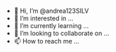 - 👋 Hi, I’m @andrea123SILV
- 👀 I’m interested in ...
- 🌱 I’m currently learning ...
- 💞️ I’m looking to collaborate on ...
- 📫 How to reach me ...

<!---
andrea123SILV/andrea123SILV is a ✨ special ✨ repository because its `README.md` (this file) appears on your GitHub profile.
You can click the Preview link to take a look at your changes.
--->
